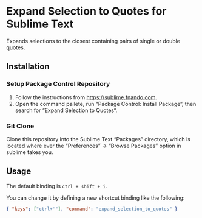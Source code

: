 # Expand Selection to Quotes for Sublime Text

Expands selections to the closest containing pairs of single or double quotes.

## Installation

### Setup Package Control Repository

1. Follow the instructions from https://sublime.fnando.com.
2. Open the command pallete, run “Package Control: Install Package“, then search for “Expand Selection to Quotes“.

### Git Clone

Clone this repository into the Sublime Text “Packages” directory, which is located where ever the “Preferences” -> “Browse Packages” option in sublime takes you.

## Usage

The default binding is `ctrl + shift + i`.

You can change it by defining a new shortcut binding like the following:

```json
{ "keys": ["ctrl+'"], "command": "expand_selection_to_quotes" }
```
